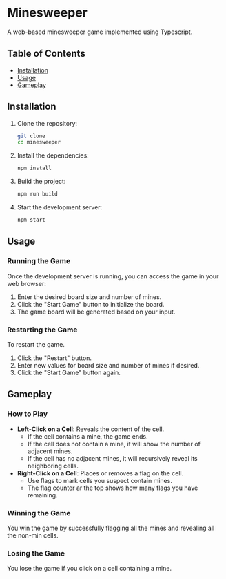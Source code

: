 # Minesweeper
A web-based minesweeper game implemented using Typescript.

## Table of Contents
- [Installation](#installation)
- [Usage](#usage)
- [Gameplay](#gameplay)

## Installation

1. Clone the repository:
   ```sh
   git clone 
   cd minesweeper
   ```

2. Install the dependencies:
    ```sh
    npm install
    ```

3. Build the project:
   ```sh
   npm run build
   ```

4. Start the development server:
   ```sh
   npm start
   ```

## Usage

### Running the Game
Once the development server is running, you can access the game in your web browser:
1. Enter the desired board size and number of mines.
2. Click the "Start Game" button to initialize the board.
3. The game board will be generated based on your input.

### Restarting the Game
To restart the game.
1. Click the "Restart" button.
2. Enter new values for board size and number of mines if desired.
3. Click the "Start Game" button again.

## Gameplay
### How to Play
- **Left-Click on a Cell**: Reveals the content of the cell.
  - If the cell contains a mine, the game ends.
  - If the cell does not contain a mine, it will show the number of adjacent mines.
  - If the cell has no adjacent mines, it will recursively reveal its neighboring cells.
- **Right-Click on a Cell**: Places or removes a flag on the cell.
  - Use flags to mark cells you suspect contain mines.
  - The flag counter ar the top shows how many flags you have remaining.

### Winning the Game
You win the game by successfully flagging all the mines and revealing all the non-min cells.

### Losing the Game
You lose the game if you click on a cell containing a mine.


